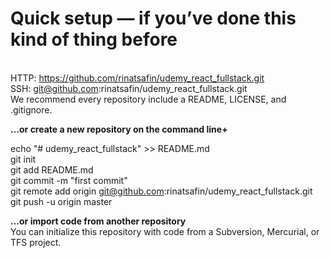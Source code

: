 # Quick setup — if you’ve done this kind of thing before
<br>HTTP: https://github.com/rinatsafin/udemy_react_fullstack.git
<br>SSH: git@github.com:rinatsafin/udemy_react_fullstack.git
<br>We recommend every repository include a README, LICENSE, and .gitignore.



<b>…or create a new repository on the command line+</b>

echo "# udemy_react_fullstack" >> README.md
<br>git init
<br>git add README.md
<br>git commit -m "first commit"
<br>git remote add origin git@github.com:rinatsafin/udemy_react_fullstack.git
<br>git push -u origin master

<b>…or import code from another repository</b>
<br>You can initialize this repository with code from a Subversion, Mercurial, or TFS project.
